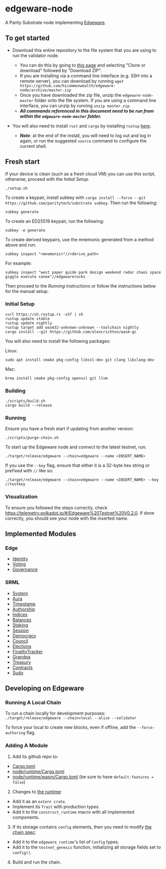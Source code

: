 # edgeware-node

A Parity Substrate node implementing [Edgeware](https://edgewa.re).

## To get started

- Download this entire repository to the file system that you are using to run the validator node.
  - You can do this by going to [this page](https://github.com/hicommonwealth/edgeware-node) and selecting "Clone or download" followed by "Download ZIP".
  - If you are installing via a command line interface (e.g. SSH into a remote server), you can download by running `wget https://github.com/hicommonwealth/edgeware-node/archive/master.zip`
  - Once you have downloaded the zip file, unzip the `edgeware-node-master` folder onto the file system. If you are using a command line interface, you can unzip by running `unzip master.zip`
  - **_All commands referenced in this document need to be run from within the `edgeware-node-master` folder._**

- You will also need to install `rust` and `cargo` by installing `rustup` [here](https://rustup.rs/).
  - **_Note_**: at the end of the install, you will need to log out and log in again, or run the suggested `source` command to configure the current shell.

## Fresh start
If your device is clean (such as a fresh cloud VM) you can use this script, otherwise, proceed with the *Initial Setup*.
```
./setup.sh
```
To create a keypair, install subkey with `cargo install --force --git https://github.com/paritytech/substrate subkey`. Then run the following:
```
subkey generate
```
To create an ED25519 keypair, run the following:
```
subkey -e generate
```
To create derived keypairs, use the mnemonic generated from a method above and run:
```
subkey inspect "<mnemonic>"//<derive_path>
```
For example:
```
subkey inspect "west paper guide park design weekend radar chaos space giggle execute canoe"//edgewarerocks
```
Then proceed to the *Running* instructions or follow the instructions below for the manual setup.

### Initial Setup

```
curl https://sh.rustup.rs -sSf | sh
rustup update stable
rustup update nightly
rustup target add wasm32-unknown-unknown --toolchain nightly
cargo install --git https://github.com/alexcrichton/wasm-gc
```

You will also need to install the following packages:

Linux:
```
sudo apt install cmake pkg-config libssl-dev git clang libclang-dev
```

Mac:
```
brew install cmake pkg-config openssl git llvm
```

### Building

```
./scripts/build.sh
cargo build --release
```

### Running

Ensure you have a fresh start if updating from another version:
```
./scripts/purge-chain.sh
```
To start up the Edgeware node and connect to the latest testnet, run:
```
./target/release/edgeware --chain=edgeware --name <INSERT_NAME>
```

If you use the `--key` flag, ensure that either it is a 32-byte hex string or prefixed with `//` like so:
```
./target/release/edgeware --chain=edgeware --name <INSERT_NAME> --key //testkey
```

### Visualization

To ensure you followed the steps correctly, check https://telemetry.polkadot.io/#/Edgeware%20Testnet%20V0.2.0. If done correctly, you should see your node with the inserted name.

## Implemented Modules

### Edge

* [Identity](https://github.com/hicommonwealth/edgeware-node/tree/master/modules/edge-identity)
* [Voting](https://github.com/hicommonwealth/edgeware-node/tree/master/modules/edge-voting)
* [Governance](https://github.com/hicommonwealth/edgeware-node/tree/master/modules/edge-governance)

### SRML
* [System](https://github.com/paritytech/substrate/tree/master/srml/system)
* [Aura](https://github.com/paritytech/substrate/tree/master/srml/aura)
* [Timestamp](https://github.com/paritytech/substrate/tree/master/srml/timestamp)
* [Authorship](https://github.com/paritytech/substrate/tree/master/srml/authorship)
* [Indices](https://github.com/paritytech/substrate/tree/master/srml/indices)
* [Balances](https://github.com/paritytech/substrate/tree/master/srml/balances)
* [Staking](https://github.com/paritytech/substrate/tree/master/srml/staking)
* [Session](https://github.com/paritytech/substrate/tree/master/srml/session)
* [Democracy](https://github.com/paritytech/substrate/tree/master/srml/democracy)
* [Council](https://github.com/paritytech/substrate/tree/master/srml/council)
* [Elections](https://github.com/paritytech/substrate/tree/master/srml/elections)
* [FinalityTracker](https://github.com/paritytech/substrate/tree/master/srml/finality-tracker)
* [Grandpa](https://github.com/paritytech/substrate/tree/master/srml/grandpa)
* [Treasury](https://github.com/paritytech/substrate/tree/master/srml/treasury)
* [Contracts](https://github.com/paritytech/substrate/tree/master/srml/contracts)
* [Sudo](https://github.com/paritytech/substrate/tree/master/srml/sudo)

## Developing on Edgeware

### Running A Local Chain

To run a chain locally for development purposes: `./target/release/edgeware --chain=local --alice --validator`

To force your local to create new blocks, even if offline, add the `--force-authoring` flag.

### Adding A Module

1. Add its github repo to:
  - [Cargo.toml](Cargo.toml)
  - [node/runtime/Cargo.toml](node/runtime/Cargo.toml)
  - [node/runtime/wasm/Cargo.toml](node/runtime/wasm/Cargo.toml) (be sure to have `default-features = false`)
2. Changes to [the runtime](node/runtime/src/lib.rs):
  - Add it as an `extern crate`.
  - Implement its `Trait` with production types.
  - Add it to the `construct_runtime` macro with all implemented components.
3. If its storage contains `config` elements, then you need to modify [the chain spec](node/src/chain_spec.rs):
  - Add it to the `edgeware_runtime`'s list of `Config` types.
  - Add it to the `testnet_genesis` function, initializing all storage fields set to `config()`.
4. Build and run the chain.


